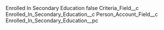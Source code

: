 <?xml version="1.0" encoding="UTF-8"?>
<CustomMetadata xmlns="http://soap.sforce.com/2006/04/metadata" xmlns:xsi="http://www.w3.org/2001/XMLSchema-instance" xmlns:xsd="http://www.w3.org/2001/XMLSchema">
    <label>Enrolled In Secondary Education</label>
    <protected>false</protected>
    <values>
        <field>Criteria_Field__c</field>
        <value xsi:type="xsd:string">Enrolled_In_Secondary_Education__c</value>
    </values>
    <values>
        <field>Person_Account_Field__c</field>
        <value xsi:type="xsd:string">Enrolled_In_Secondary_Education__pc</value>
    </values>
</CustomMetadata>
